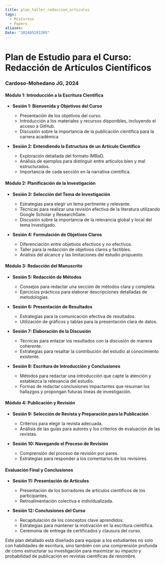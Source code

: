 ```yaml
---
title: plan_taller_redaccion_articulos
tags:
  - MisCursos
  - Papers
aliases: 
Date: "202405281305"
---
```



# **Plan de Estudio para el Curso: Redacción de Artículos Científicos**

### **Cardoso-Mohedano JG, 2024**

#### **Módulo 1: Introducción a la Escritura Científica**
- **Sesión 1: Bienvenida y Objetivos del Curso**
  - Presentación de los objetivos del curso.
  - Introducción a los materiales y recursos disponibles, incluyendo el acceso a GitHub.
  - Discusión sobre la importancia de la publicación científica para la carrera académica


- **Sesión 2: Entendiendo la Estructura de un Artículo Científico**
  - Exploración detallada del formato IMRaD.
  - Análisis de ejemplos para distinguir entre artículos bien y mal estructurados.
  - Importancia de cada sección en la narrativa científica.

#### **Módulo 2: Planificación de la Investigación**
- **Sesión 3: Selección del Tema de Investigación**
  - Estrategias para elegir un tema pertinente y relevante.
  - Técnicas para realizar una revisión efectiva de la literatura utilizando Google Scholar y ResearchGate.
  - Discusión sobre la importancia de la relevancia global y local del tema investigado.

- **Sesión 4: Formulación de Objetivos Claros**
  - Diferenciación entre objetivos efectivos y no efectivos.
  - Taller para la redacción de objetivos claros y factibles.
  - Análisis del alcance y las limitaciones del estudio propuesto.

#### **Módulo 3: Redacción del Manuscrito**
- **Sesión 5: Redacción de Métodos**
  - Consejos para redactar una sección de métodos clara y completa.
  - Ejercicios prácticos para elaborar descripciones detalladas de metodologías.

- **Sesión 6: Presentación de Resultados**
  - Estrategias para la comunicación efectiva de resultados.
  - Utilización de gráficos y tablas para la presentación clara de datos.

- **Sesión 7: Elaboración de la Discusión**
  - Técnicas para enlazar los resultados con la discusión de manera coherente.
  - Estrategias para resaltar la contribución del estudio al conocimiento existente.

- **Sesión 8: Escritura de Introducción y Conclusiones**
  - Métodos para redactar una introducción que capte la atención y establezca la relevancia del estudio.
  - Formas de redactar conclusiones impactantes que resuman los hallazgos y propongan futuras líneas de investigación.

#### **Módulo 4: Publicación y Revisión**
- **Sesión 9: Selección de Revista y Preparación para la Publicación**
  - Criterios para elegir la revista adecuada.
  - Análisis de las guías para autores y los criterios de evaluación de las revistas.

- **Sesión 10: Navegando el Proceso de Revisión**
  - Comprensión del proceso de revisión por pares.
  - Estrategias para responder a los comentarios de los revisores.

#### **Evaluación Final y Conclusiones**
- **Sesión 11: Presentación de Artículos**
  - Presentación de los borradores de artículos científicos de los participantes.
  - Retroalimentación colectiva e individualizada.

- **Sesión 12: Conclusiones del Curso**
  - Recapitulación de los conceptos clave aprendidos.
  - Estrategias para mantener la motivación en la escritura científica.
  - Ceremonia de entrega de certificados y clausura del curso.

Este plan detallado está diseñado para equipar a los estudiantes no solo con habilidades de escritura, sino también con una comprensión profunda de cómo estructurar su investigación para maximizar su impacto y probabilidad de publicación en revistas científicas de renombre.